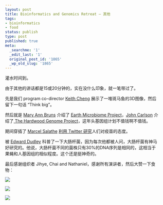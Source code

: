 ```yaml
---
layout: post
title: Bioinformatics and Genomics Retreat – 其他
tags:
- bioinformatics
- food
status: publish
type: post
published: true
meta:
  _searchme: '1'
  _edit_last: '1'
  original_post_id: '1865'
  _wp_old_slug: '1865'
---
```

灌水时间到。

由于其他的讲话都是15或20分钟的，实在没什么印象，就一笔带过了。

先是我们 program co-director <a href="http://med.psu.edu/web/pathology/keith-cheng">Keith Cheng</a> 展示了一堆斑马鱼的3D图像，然后留下一句话 “Think big”。

然后就是 <a href="http://cropsoil.psu.edu/directory/mvb10">Mary Ann Bruns</a> 介绍了 <a href="http://www.earthmicrobiome.org/">Earth Microbiome Project</a>，<a href="http://sfr.psu.edu/directory/jec16">John Carlson</a> 介绍了<a href="http://www.hardwoodgenomics.org/"> The Hardwood Genome Project</a>，这年头基因组计划不值钱啊不值钱。

期间穿插了 <a href="http://www.salathegroup.com/">Marcel Salathe</a> <a href="http://arxiv.org/pdf/1105.4502v2">利用 Twitter 研究</a>人们对疫苗的态度。

被 <a href="http://foodscience.psu.edu/directory/egd100">Edward Dudley</a> 科普了一下大肠杆菌，因为每次他都被人问，大肠杆菌有神马好研究的。他说，大肠杆菌不同的菌株只有30%的DNA序列是相同的，这相当于果蝇和人基因组的相似程度。这个还是挺神奇的。

最后感谢组织者 Jihye, Chai and Nathaniel，感谢所有演讲者，然后大赞一下食物：


![](https://dl.dropboxusercontent.com/u/308058/blogimages/2011/09/img_2246.jpg)

![](https://dl.dropboxusercontent.com/u/308058/blogimages/2011/09/img_2248.jpg)

![](https://dl.dropboxusercontent.com/u/308058/blogimages/2011/09/img_2325.jpg)
